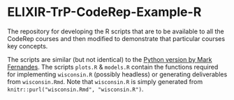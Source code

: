 # ELIXIR-TrP-CodeRep-Example-R
The repository for developing the R scripts that are to be available to all the CodeRep courses and then modified to demonstrate that particular courses key concepts.     

The scripts are similar (but not identical) to the [Python version by Mark Fernandes](https://github.com/elixir-europe-training/ELIXIR-TrP-CodeRep-Example-Python). The scripts `plots.R` & `models.R` contain the functions required for implementing `wisconsin.R` (possibly headless) or generating deliverables from `wisconsin.Rmd`. Note that `wisconsin.R` is simply generated from `knitr::purl("wisconsin.Rmd", "wisconsin.R")`.
